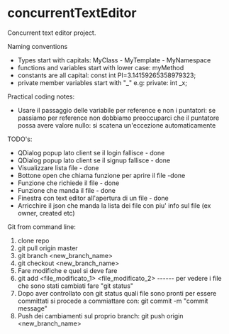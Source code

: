 # concurrentTextEditor
Concurrent text editor project. 

Naming conventions
 - Types start with capitals: MyClass - MyTemplate - MyNamespace
 - functions and variables start with lower case: myMethod
 - constants are all capital: const int PI=3.14159265358979323;
 - private member variables start with  "_" e.g: private: int _x;

Practical coding notes:
 - Usare il passaggio delle variabile per reference e non i puntatori: se passiamo per reference non dobbiamo preoccuparci che il puntatore possa avere valore nullo: si scatena un'eccezione automaticamente
 
TODO's:
 - QDialog popup lato client se il login fallisce - done
 - QDialog popup lato client se il signup fallisce - done
 - Visualizzare lista file - done
 - Bottone open che chiama funzione per aprire il file -done
 - Funzione che richiede il file - done 
 - Funzione che manda il file - done
 - Finestra con text editor all'apertura di un file - done
 - Arricchire il json che manda la lista dei file con piu' info sul file (ex owner, created etc)


Git from command line:
1. clone repo
2. git pull origin master
3. git branch <new_branch_name>
4. git checkout <new_branch_name>
5. Fare modifiche e quel si deve fare
6. git add <file_modificato_1> <file_modificato_2>    ------ per vedere i file che sono stati cambiati fare "git status"
7. Dopo aver controllato con git status quali file sono pronti per essere committati si procede a commiattare con: git commit -m "commit message"
8. Push dei cambiamenti sul proprio branch: git push origin <new_branch_name>
